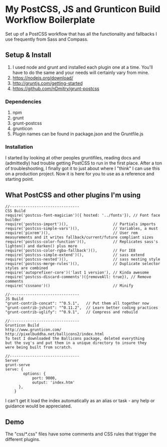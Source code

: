 # My PostCSS, JS and Grunticon Build Workflow Boilerplate
Set up of a PostCSS workflow that has all the functionality and fallbacks I use frequently from Sass and Compass.

## Setup & Install

1. I used node and grunt and installed each plugin one at a time. You'll have to do the same and your needs will certainly vary from mine.
2. https://nodejs.org/download/
3. http://gruntjs.com/getting-started
4. https://github.com/nDmitry/grunt-postcss

### Dependencies

1. npm
2. grunt 
3. grunt-postcss
4. grunticon
5. Plugin names can be found in package.json and the Gruntfile.js

### Installation

I started by looking at other peoples gruntifiles, reading docs and (admittedly) had trouble getting PostCSS to run in the first place. After a ton of troubleshooting, I finally got it to just about where I "think" I can use this on a production project. Now it is here for you to use as a reference and starting point.


## What PostCSS and other plugins I'm using

```
//-------------------------------
CSS Build
require('postcss-font-magician')({ hosted: '../fonts'}), // Font face builder
require('postcss-import')(),                    // Partials imports
require('postcss-simple-vars')(),               // Variables, a must
require('pixrem')(),                            // User rem measurements and it writes fallback/current/future compliant sizes
require('postcss-color-function')(),            // Replicates sass's lighten() and darken() plus more
require('postcss-color-rgba-fallback')(),       // For IE8
require('postcss-simple-extend')(),             // sass extend
require('postcss-nested')(),                    // sass nesting style
require('postcss-merge-rules')(),               // Duplicate selector styles are combined
require('autoprefixer-core')('last 1 version'), // Kinda awesome
require('postcss-discard-comments')({removeAll: true}), // Remove comments
require('cssnano')()                            // Minify

//-------------------------------
JS Build
"grunt-contrib-concat": "^0.5.1",   // Put them all together now
"grunt-contrib-jshint": "^0.11.2",  // Learn better coding practices
"grunt-contrib-uglify": "^0.9.1",   // Compress and rebuild

//-------------------------------
Grunticon Build
http://www.grunticon.com/
http://pixelbuddha.net/ballicons2/index.html
To test I downloaded the Ballicons package, deleted everything 
but the svg's and put them in a unique directory to insure they 
were being built from scratch.

//-------------------------------
Server
grunt-serve
serve: {
        options: {
            port: 9000,
            output: 'index.htm'
      },
    }
```
I can't get it load the index automatically as an alias or task - any help or guidance would be appreciated.

## Demo

The "css/*.css" files have some comments and CSS rules that trigger the different plugins.